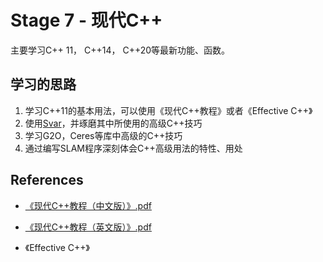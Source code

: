 # Stage 7 - 现代C++

主要学习C++ 11， C++14， C++20等最新功能、函数。



## 学习的思路

1. 学习C++11的基本用法，可以使用《现代C++教程》或者《Effective C++》
2. 使用[Svar](https://gitee.com/pi-lab/Svar)，并琢磨其中所使用的高级C++技巧
3. 学习G2O，Ceres等库中高级的C++技巧
4. 通过编写SLAM程序深刻体会C++高级用法的特性、用处



## References

* [《现代C++教程（中文版）》.pdf](books/《现代C++教程（中文版）》.pdf)

* [《现代C++教程（英文版）》.pdf](books/《现代C++教程（英文版）》.pdf)

* 《Effective C++》

